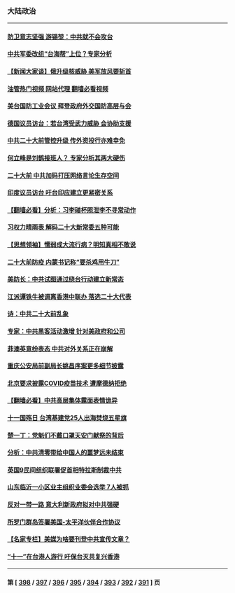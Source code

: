 ### 大陆政治
---
#### [防卫意志坚强 游锡堃：中共就不会攻台](../../pages/ncid277/n13837992.md?10040045) 
#### [中共军委改组“台海帮”上位？专家分析](../../pages/ncid277/n13837959.md?10040045) 
#### [【新闻大家谈】俄升级核威胁 美军放风要斩首](../../pages/ncid277/n13838060.md?10040045) 
#### [油管热门视频 网站代理 翻墙必看视频](http://209.222.30.114:81/youtube.html?10040045)
#### [美台国防工业会议 拜登政府外交国防高层与会](../../pages/ncid277/n13837664.md?10040045) 
#### [德国议员访台：若台湾受武力威胁 会协助支援](../../pages/ncid277/n13837603.md?10040045) 
#### [中共二十大前管控升级 传外资投行亦难幸免](../../pages/ncid277/n13837738.md?10040045) 
#### [何立峰是刘鹤接班人？ 专家分析其两大硬伤](../../pages/ncid277/n13837737.md?10040045) 
#### [二十大前 中共加码打压网络言论生存空间](../../pages/ncid277/n13837805.md?10040045) 
#### [印度议员访台 吁台印应建立更紧密关系](../../pages/ncid277/n13837761.md?10040045) 
#### [【翻墙必看】分析：习李碰杯照泄李不寻常动作](../../pages/ncid277/n13837642.md?10040045) 
#### [习权力晴雨表 解码二十大新常委五种可能](../../pages/ncid277/n13837527.md?10040045) 
#### [【思想领袖】懦弱成大流行病？明知真相不敢说](../../pages/ncid277/n13820207.md?10040045) 
#### [二十大前防疫 内蒙书记称“要杀鸡用牛刀”](../../pages/ncid277/n13837495.md?10040045) 
#### [美防长：中共试图通过绕台行动建立新常态](../../pages/ncid277/n13837488.md?10040045) 
#### [江派谭铁牛被调离香港中联办 落选二十大代表](../../pages/ncid277/n13837076.md?10040045) 
#### [诗：中共二十大前乱象](../../pages/ncid277/n13837390.md?10040045) 
#### [专家：中共黑客活动激增 针对美政府和公司](../../pages/ncid277/n13837254.md?10040045) 
#### [菲澳英意纷表态 中共对外关系正在崩解](../../pages/ncid277/n13837131.md?10040045) 
#### [重庆公安局前副局长姚昌序案更多细节披露](../../pages/ncid277/n13837134.md?10040045) 
#### [北京要求披露COVID疫苗技术 遭摩德纳拒绝](../../pages/ncid277/n13836871.md?10040045) 
#### [【翻墙必看】中共高层集体露面表情诡异](../../pages/ncid277/n13837050.md?10040045) 
#### [十一国殇日 台湾基建党25人出海焚烧五星旗](../../pages/ncid277/n13836982.md?10040045) 
#### [楚一丁：党魁们不戴口罩天安门献祭的背后](../../pages/ncid277/n13837002.md?10040045) 
#### [分析：中共清零带给中国人的噩梦远未结束](../../pages/ncid277/n13836961.md?10040045) 
#### [英国9民间组织联署促首相特拉斯制裁中共](../../pages/ncid277/n13836933.md?10040045) 
#### [山东临沂一小区业主组织业委会选举 7人被抓](../../pages/ncid277/n13836918.md?10040045) 
#### [反对一带一路 意大利新政府拟对中共强硬](../../pages/ncid277/n13836853.md?10040045) 
#### [所罗门群岛签署美国-太平洋伙伴合作协议](../../pages/ncid277/n13836866.md?10040045) 
#### [【名家专栏】美媒为啥要刊登中共宣传文章？](../../pages/ncid277/n13836801.md?10040045) 
#### [“十一”在台港人游行 吁保台灭共复兴香港](../../pages/ncid277/n13836819.md?10040045) 

---
#### 第 [ [398](./398.md?10040045) / [397](./397.md?10040045) / [396](./396.md?10040045) / [395](./395.md?10040045) / [394](./394.md?10040045) / [393](./393.md?10040045) / [392](./392.md?10040045) / [391](./391.md?10040045) ] 页
